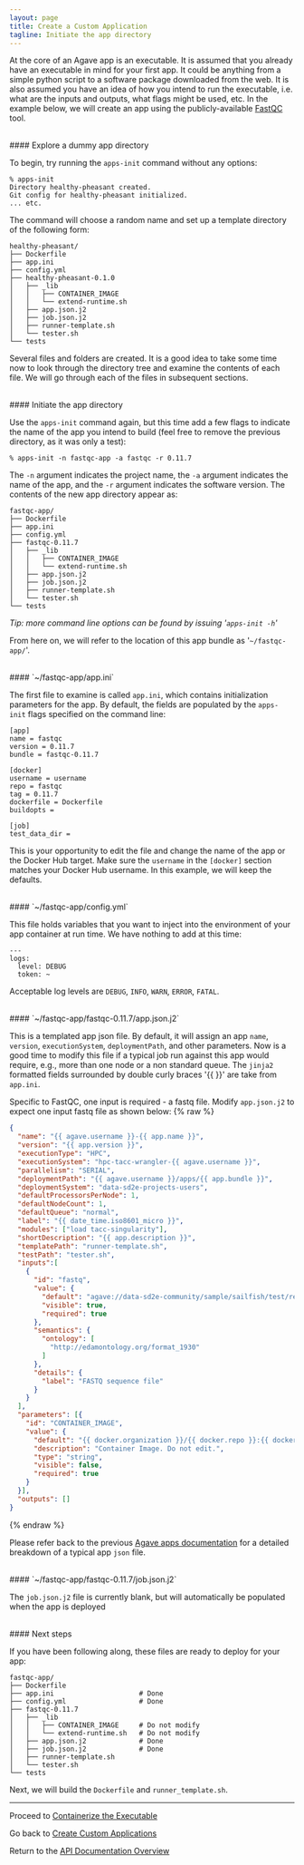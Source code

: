 ```yaml
---
layout: page
title: Create a Custom Application
tagline: Initiate the app directory
---
```


At the core of an Agave app is an executable. It is assumed that you already
have an executable in mind for your first app. It could be anything from a
simple python script to a software package downloaded from the web. It is also
assumed you have an idea of how you intend to run the executable, i.e. what are
the inputs and outputs, what flags might be used, etc. In the example below,
we will create an app using the publicly-available
[FastQC](https://www.bioinformatics.babraham.ac.uk/projects/fastqc/) tool.


<br>
#### Explore a dummy app directory

To begin, try running the `apps-init` command without any options:
```
% apps-init
Directory healthy-pheasant created.
Git config for healthy-pheasant initialized.
... etc.
```

The command will choose a random name and set up a template directory of the
following form:
```
healthy-pheasant/
├── Dockerfile
├── app.ini
├── config.yml
├── healthy-pheasant-0.1.0
│   ├── _lib
│   │   ├── CONTAINER_IMAGE
│   │   └── extend-runtime.sh
│   ├── app.json.j2
│   ├── job.json.j2
│   ├── runner-template.sh
│   └── tester.sh
└── tests
```

Several files and folders are created. It is a good idea to take some time now
to look through the directory tree and examine the contents of each file. We
will go through each of the files in subsequent sections.


<br>
#### Initiate the app directory

Use the `apps-init` command again, but this time add a few flags to indicate the
name of the app you intend to build (feel free to remove the previous directory,
as it was only a test):
```
% apps-init -n fastqc-app -a fastqc -r 0.11.7
```

The `-n` argument indicates the project name, the `-a` argument indicates the
name of the app, and the `-r` argument indicates the software version. The
contents of the new app directory appear as:
```
fastqc-app/
├── Dockerfile
├── app.ini
├── config.yml
├── fastqc-0.11.7
│   ├── _lib
│   │   ├── CONTAINER_IMAGE
│   │   └── extend-runtime.sh
│   ├── app.json.j2
│   ├── job.json.j2
│   ├── runner-template.sh
│   └── tester.sh
└── tests
```

*Tip: more command line options can be found by issuing '`apps-init -h`'*

From here on, we will refer to the location of this app bundle as
'`~/fastqc-app/`'.

<br>
#### `~/fastqc-app/app.ini`

The first file to examine is called `app.ini`, which contains initialization
parameters for the app. By default, the fields are populated by the `apps-init`
flags specified on the command line:
```
[app]
name = fastqc
version = 0.11.7
bundle = fastqc-0.11.7

[docker]
username = username
repo = fastqc
tag = 0.11.7
dockerfile = Dockerfile
buildopts =

[job]
test_data_dir =
```

This is your opportunity to edit the file and change the name of the app or the
Docker Hub target. Make sure the `username` in the `[docker]` section matches
your Docker Hub username. In this example, we will keep the defaults.

<br>
#### `~/fastqc-app/config.yml`

This file holds variables that you want to inject into the environment of your app
container at run time. We have nothing to add at this time:
```
---
logs:
  level: DEBUG
  token: ~
```

Acceptable log levels are `DEBUG`, `INFO`, `WARN`, `ERROR`, `FATAL`.

<br>
#### `~/fastqc-app/fastqc-0.11.7/app.json.j2`

This is a templated app json file. By default, it will assign an app `name`,
`version`, `executionSystem`, `deploymentPath`, and other parameters. Now is a
good time to modify this file if a typical job run against this app would
require, e.g., more than one node or a non standard queue. The `jinja2` formatted
fields surrounded by double curly braces '\{\{ \}\}' are take from `app.ini`.

Specific to FastQC, one input is required - a fastq file. Modify `app.json.j2`
to expect one input fastq file as shown below:
{% raw %}
```json
{
  "name": "{{ agave.username }}-{{ app.name }}",
  "version": "{{ app.version }}",
  "executionType": "HPC",
  "executionSystem": "hpc-tacc-wrangler-{{ agave.username }}",
  "parallelism": "SERIAL",
  "deploymentPath": "{{ agave.username }}/apps/{{ app.bundle }}",
  "deploymentSystem": "data-sd2e-projects-users",
  "defaultProcessorsPerNode": 1,
  "defaultNodeCount": 1,
  "defaultQueue": "normal",
  "label": "{{ date_time.iso8601_micro }}",
  "modules": ["load tacc-singularity"],
  "shortDescription": "{{ app.description }}",
  "templatePath": "runner-template.sh",
  "testPath": "tester.sh",
  "inputs":[
    {
      "id": "fastq",
      "value": {
        "default": "agave://data-sd2e-community/sample/sailfish/test/read1.fastq",
        "visible": true,
        "required": true
      },
      "semantics": {
        "ontology": [
          "http://edamontology.org/format_1930"
        ]
      },
      "details": {
        "label": "FASTQ sequence file"
      }
    }
  ],
  "parameters": [{
    "id": "CONTAINER_IMAGE",
    "value": {
      "default": "{{ docker.organization }}/{{ docker.repo }}:{{ docker.tag }}",
      "description": "Container Image. Do not edit.",
      "type": "string",
      "visible": false,
      "required": true
    }
  }],
  "outputs": []
}
```
{% endraw %}

Please refer back to the previous [Agave apps documentation](02.find_application.md)
for a detailed breakdown of a typical app `json` file.

<br>
#### `~/fastqc-app/fastqc-0.11.7/job.json.j2`

The `job.json.j2` file is currently blank, but will automatically be populated
when the app is deployed


<br>
#### Next steps

If you have been following along, these files are ready to deploy for your app:
```
fastqc-app/
├── Dockerfile
├── app.ini                     # Done
├── config.yml                  # Done
├── fastqc-0.11.7
│   ├── _lib
│   │   ├── CONTAINER_IMAGE     # Do not modify
│   │   └── extend-runtime.sh   # Do not modify
│   ├── app.json.j2             # Done
│   ├── job.json.j2             # Done
│   ├── runner-template.sh
│   └── tester.sh
└── tests
```

Next, we will build the `Dockerfile` and `runner_template.sh`.


---
Proceed to [Containerize the Executable](03.create_app_03.md)

Go back to [Create Custom Applications](03.create_app.md)

Return to the [API Documentation Overview](../index.md)
